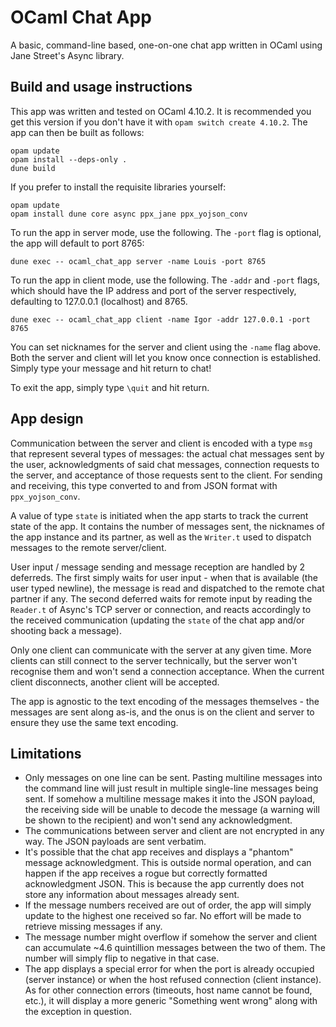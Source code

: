 # OCaml Chat App

A basic, command-line based, one-on-one chat app written in OCaml using Jane Street's Async library.


## Build and usage instructions

This app was written and tested on OCaml 4.10.2. It is recommended you get this version if you don't have it with `opam switch create 4.10.2`. The app can then be built as follows:

```
opam update
opam install --deps-only .
dune build
```

If you prefer to install the requisite libraries yourself:

```
opam update
opam install dune core async ppx_jane ppx_yojson_conv
```

To run the app in server mode, use the following. The `-port` flag is optional, the app will default to port 8765:

```
dune exec -- ocaml_chat_app server -name Louis -port 8765
```

To run the app in client mode, use the following. The `-addr` and `-port` flags, which should have the IP address and port of the server respectively, defaulting to 127.0.0.1 (localhost) and 8765.

```
dune exec -- ocaml_chat_app client -name Igor -addr 127.0.0.1 -port 8765
```

You can set nicknames for the server and client using the `-name` flag above. Both the server and client will let you know once connection is established. Simply type your message and hit return to chat!

To exit the app, simply type `\quit` and hit return.


## App design

Communication between the server and client is encoded with a type `msg` that represent several types of messages: the actual chat messages sent by the user, acknowledgments of said chat messages, connection requests to the server, and acceptance of those requests sent to the client. For sending and receiving, this type converted to and from JSON format with `ppx_yojson_conv`.

A value of type `state` is initiated when the app starts to track the current state of the app. It contains the number of messages sent, the nicknames of the app instance and its partner, as well as the `Writer.t` used to dispatch messages to the remote server/client.

User input / message sending and message reception are handled by 2 deferreds. The first simply waits for user input - when that is available (the user typed newline), the message is read and dispatched to the remote chat partner if any. The second deferred waits for remote input by reading the `Reader.t` of Async's TCP server or connection, and reacts accordingly to the received communication (updating the `state` of the chat app and/or shooting back a message).

Only one client can communicate with the server at any given time. More clients can still connect to the server technically, but the server won't recognise them and won't send a connection acceptance. When the current client disconnects, another client will be accepted.

The app is agnostic to the text encoding of the messages themselves - the messages are sent along as-is, and the onus is on the client and server to ensure they use the same text encoding.


## Limitations

- Only messages on one line can be sent. Pasting multiline messages into the command line will just result in multiple single-line messages being sent. If somehow a multiline message makes it into the JSON payload, the receiving side will be unable to decode the message (a warning will be shown to the recipient) and won't send any acknowledgment.
- The communications between server and client are not encrypted in any way. The JSON payloads are sent verbatim.
- It's possible that the chat app receives and displays a "phantom" message acknowledgment. This is outside normal operation, and can happen if the app receives a rogue but correctly formatted acknowledgment JSON. This is because the app currently does not store any information about messages already sent.
- If the message numbers received are out of order, the app will simply update to the highest one received so far. No effort will be made to retrieve missing messages if any.
- The message number might overflow if somehow the server and client can accumulate ~4.6 quintillion messages between the two of them. The number will simply flip to negative in that case.
- The app displays a special error for when the port is already occupied (server instance) or when the host refused connection (client instance). As for other connection errors (timeouts, host name cannot be found, etc.), it will display a more generic "Something went wrong" along with the exception in question.